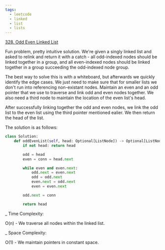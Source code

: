 ```yaml
---
tags:
  - leetcode
  - linked
  - list
  - lists
---
```


<a href="https://leetcode.com/problems/odd-even-linked-list/">328. Odd Even
Linked List</a>

Fun problem, pretty intuitive solution. We're given a singly linked list and
asked to relink and return it with a catch - all odd-indexed nodes should be
linked together in a group, and all even-indexed nodes should be linked together
in a group succeeding the odd-indexed node group.

The best way to solve this is with a whiteboard, but afterwards we quickly
identify the edge cases. We just need to make sure that for smaller lists we
don't run into referencing non-existant nodes. Maintain an even and an odd
pointer that we use to traverse and link odd and even nodes together. We also
need a third node to maintain the location of the even list's head.

After successfully linking together the odd and even nodes, we link the odd list
to the even list using the third pointer mentioned ealier. We then return the
head of the list.

The solution is as follows:

```python
class Solution:
    def oddEvenList(self, head: Optional[ListNode]) -> Optional[ListNode]:
        if not head: return head

        odd = head
        even = conn = head.next

        while even and even.next:
            odd.next = even.next
            odd = odd.next
            even.next = odd.next
            even = even.next

        odd.next = conn

        return head
```

\_ Time Complexity:

O(n) - We traverse all nodes within the linked list.

\_ Space Complexity:

O(1) - We maintain pointers in constant space.
